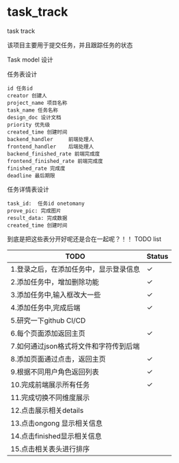 # task_track
task track

该项目主要用于提交任务，并且跟踪任务的状态

Task model 设计

任务表设计
```
id 任务id 
creator 创建人 
project_name 项目名称
task_name 任务名称
design_doc 设计文档
priority 优先级
created_time 创建时间
backend_handler     前端处理人
frontend_handler    后端处理人
backend_finished_rate 前端完成度
frontend_finished_rate 前端完成度
finished_rate 完成度
deadline 最后期限
```

任务详情表设计
```
task_id:  任务id onetomany
prove_pic: 完成图片
result_data: 完成数据
created_time 创建时间
```


到底是把这些表分开好呢还是合在一起呢？！！
TODO list

|TODO|Status|
|-|-|
|1.登录之后，在添加任务中，显示登录信息|✓|
|2.添加任务中，增加删除功能|✓|
|3.添加任务中,输入框改大一些|✓|
|4.添加任务中,完成后端|✓|
|5.研究一下github CI/CD||
|6.每个页面添加返回主页|✓|
|7.如何通过json格式将文件和字符传到后端||
|8.添加页面通过点击，返回主页|✓|
|9.根据不同用户角色返回列表|✓|
|10.完成前端展示所有任务|✓|
|11.完成切换不同维度展示||
|12.点击展示相关details||
|13.点击ongong 显示相关信息||
|14.点击finished显示相关信息||
|15.点击相关表头进行排序||



